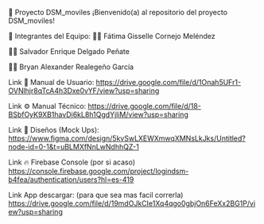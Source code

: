 📱 Proyecto DSM_moviles
¡Bienvenido(a) al repositorio del proyecto DSM_moviles!

👥 Integrantes del Equipo:
👩‍💻 Fátima Gisselle Cornejo Meléndez

👨‍💻 Salvador Enrique Delgado Peñate

👨‍💻 Bryan Alexander Realegeño García

Link 📘 Manual de Usuario:
https://drive.google.com/file/d/1Onah5UFr1-OVNlhjr8qTcA4h3Dxe0vYF/view?usp=sharing

Link ⚙️ Manual Técnico:
https://drive.google.com/file/d/18-BSbfOyK9XB1havDi6kL8h1QgdYjliM/view?usp=sharing

Link 🎨 Diseños (Mock Ups):
https://www.figma.com/design/5kvSwLXEWXmwqXMNsLkJks/Untitled?node-id=0-1&t=uBLMXfNnLwNdhhQZ-1

Link 🔥 Firebase Console (por si acaso)
https://console.firebase.google.com/project/logindsm-b4fea/authentication/users?hl=es-419

Link App descargar: (para que sea mas facil correrla)
https://drive.google.com/file/d/19mdOJkCIe1Xq4qgo0gbjOn6FeXx2BG1P/view?usp=sharing

